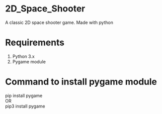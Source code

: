 # 2D_Space_Shooter
A classic 2D space shooter game. Made with python
# Requirements
1. Python 3.x   
2. Pygame module
# Command to install pygame module
pip install pygame  
OR  
pip3 install pygame

